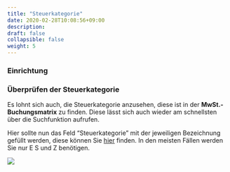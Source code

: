```yaml
---
title: "Steuerkategorie"
date: 2020-02-28T10:08:56+09:00
description: 
draft: false
collapsible: false
weight: 5
---
```

### Einrichtung

### Überprüfen der Steuerkategorie

Es lohnt sich auch, die Steuerkategorie anzusehen, diese ist in der **MwSt.-Buchungsmatrix** zu finden. Diese lässt sich auch wieder am schnellsten über die Suchfunktion aufrufen.

Hier sollte nun das Feld “Steuerkategorie” mit der jeweiligen Bezeichnung gefüllt werden, diese können Sie [hier](https://docs.peppol.eu/poacc/billing/3.0/codelist/UNCL5305/) finden. In den meisten Fällen werden Sie nur E S und Z benötigen.

![](images/XRechnung/erste_schritte/xrechnungmatrix.PNG)

